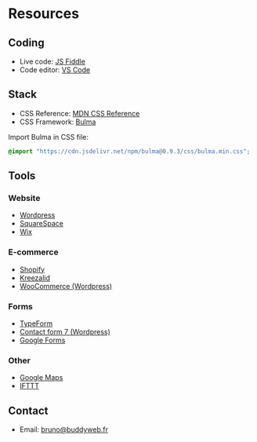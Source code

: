 # Resources

## Coding

* Live code: [JS Fiddle](https://jsfiddle.net/)
* Code editor: [VS Code](https://code.visualstudio.com/)

## Stack

* CSS Reference: [MDN CSS Reference](https://developer.mozilla.org/fr/docs/Web/CSS/Reference)
* CSS Framework: [Bulma](https://bulma.io/)

Import Bulma in CSS file:
```css
@import "https://cdn.jsdelivr.net/npm/bulma@0.9.3/css/bulma.min.css";
```

## Tools

### Website
* [Wordpress](https://wordpress.com/)
* [SquareSpace](https://fr.squarespace.com/)
* [Wix](https://www.wix.com/) 

### E-commerce
* [Shopify](https://www.shopify.fr/)
* [Kreezalid](https://www.kreezalid.com/fr)
* [WooCommerce (Wordpress)](https://woocommerce.com/)

### Forms
* [TypeForm](https://www.typeform.com/)
* [Contact form 7 (Wordpress)](https://fr.wordpress.org/plugins/contact-form-7/)
* [Google Forms](https://www.google.fr/intl/fr/forms/about/)

### Other
* [Google Maps](https://www.google.com/maps/about/mymaps/)
* [IFTTT](https://ifttt.com/)

## Contact

* Email: bruno@buddyweb.fr
